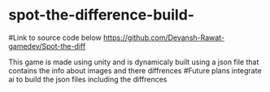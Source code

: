 # spot-the-difference-build-

#Link to source code below
https://github.com/Devansh-Rawat-gamedev/Spot-the-diff


This game is made using unity and is dynamicaly built using a json file that contains the info about images and there diffrences
#Future plans
integrate ai to build the json files including the diffrences
